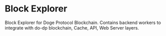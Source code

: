 # Block Explorer
Block Explorer for Doge Protocol Blockchain. Contains backend workers to integrate with do-dp blockchain, Cache, API, Web Server layers.
